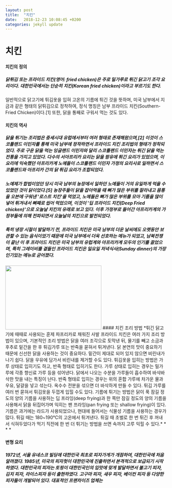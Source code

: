```yaml
---
layout: post
title:  "치킨"
date:   2018-12-23 10:08:45 +0200
categories: jekyll update
---
```

치킨
=============
#### 치킨의 정의
##### 닭튀김 또는 프라이드 치킨(영어: fried chicken)은 주로 밀가루로 튀긴 닭고기 조각 요리이다. 대한민국에서는 단순히 치킨(Korean fried chicken)이라고 부르기도 한다.

일반적으로 닭고기에 튀김옷을 입혀 고온의 기름에 튀긴 것을 뜻하며, 미국 남부에서 지금과 같은 형태의 닭튀김으로 정착하여, 정식 명칭은 남부 프라이드 치킨(Southern-Fried Chicken)이다.[1] 또한, 닭을 통째로 구워서 먹는 것도 있다.

#### 치킨의 역사

##### 닭을 튀기는 조리법은 중세시대 유럽에서부터 여러 형태로 존재해왔으며,[2] 이것이 스코틀랜드 이민자를 통해 미국 남부에 정착하면서 프라이드 치킨 조리법의 형태가 정착되었다. 주로 구운 닭을 먹는 잉글랜드 이민자와 달리 스코틀랜드 이민자는 튀긴 닭을 먹는 전통을 가지고 있었다. 다수의 서아프리카 요리는 닭을 팜유에 튀긴 요리가 있었으며, 이 요리에 익숙했던 아프리카계 노예들이 스코틀랜드 이민자 가정의 요리사로 일하면서 스코틀랜드와 아프리카 간의 닭 튀김 요리가 조합되었다.
##### 노예제가 합법이었던 당시 미국 남부의 농장에서 일하던 노예들이 거의 유일하게 먹을 수 있었던 것이 닭이었다.[5] 농장주들이 닭을 잡아먹을 때 뼈가 많은 부위를 잘라내고 몸통을 오븐에 구워낸 '로스트 치킨'을 먹었고, 노예들은 뼈가 많은 부위를 모아 기름을 많이 넣어 튀겨내서 뼈째로 씹어 먹었으며, 이것이 '딥 프라이드 치킨(Deep Fried chicken)'으로 오늘날 치킨의 유래로 보고 있다. 이후 가정부로 들어간 아프리카계의 가정부들에 의해 전파되면서 오늘날의 치킨으로 발전되었다.
##### 특히 냉장 시절이 발달하기 전, 프라이드 치킨은 미국 남부의 더운 날씨에도 오랫동안 보관할 수 있는 음식이었기 때문에 미국 남부에서 더욱 선호하는 메뉴가 되었고, 남북전쟁이 끝난 이 후 프라이드 치킨은 미국 남부의 유럽계와 아프리카계 모두의 인기를 끌었으며, 특히 그레이비를 곁들인 프라이드 치킨은 일요일 저녁식사(Sunday dinner)의 가장 인기있는 메뉴로 굳어졌다.

<img width="300" height="200" src="http://www.foodtoday.or.kr/data/photos/20171146/art_151072963793_933783.jpg">
#### 치킨 조리 방법
*튀긴 닭고기에 때때로 사용되는 훈제 파프리카로 채워진 사발
프라이드 치킨은 여러 가지 조리 방법이 있으며, 기본적인 조리 방법은 닭을 여러 조각으로 토막낸 뒤, 물기를 빼고 소금과 후추로 밑간을 한 후 튀김가루 또는 반죽을 묻혀서 튀겨낸다. 닭 본연의 맛이 중요하기 때문에 신선한 닭을 사용하는 것이 중요하다. 밑간이 제대로 되어 있지 않으면 비린내가 나기 쉽다. 닭을 우유에 담가서 비린내를 제거할 수도 있다.
튀김옷을 입히는 방법은 가루 상태로 입히기도 하고, 반죽 형태로 입히기도 한다. 가루 상태로 입히는 경우는 밀가루에 각종 향신료 가루 등을 섞어낸다. 닭에서 나오는 수분을 가루들이 흡수하여 바삭바삭한 맛을 내는 특징이 난다. 반죽 형태로 입히는 경우는 위의 혼합 가루에 차가운 물과 우유, 달걀을 넣고 섞는다. 옥수수 전분을 섞으면 더 바삭하게 만들 수 있다. 튀김 가루를 여러 번 묻혀서 튀김옷을 두껍게 입힐 수도 있다.
기름에 튀기는 방법은 닭이 푹 잠길 정도의 양의 기름을 사용하는 딥 프라잉(deep frying)과 한 쪽만 잠길 정도의 양의 기름을 사용해서 닭을 뒤집어가며 익히는 팬 프라잉(pan frying 또는 shallow frying)이 있다. 기름은 과거에는 라드가 사용되었으나, 현대에 들어서는 식물성 기름을 사용하는 경우가 많다. 튀길 때는 180~190℃의 고온에서 튀겨낸다. 튀길 때 초벌로 한 번 튀긴 후 꺼내서 식혀두었다가 먹기 직전에 한 번 더 튀기는 방법을 쓰면 속까지 고루 익힐 수 있다.*
* * *


#### 변형 요리
##### 1972년, 서울 유네스코 빌딩에 대한민국 최초로 피자가게가 개점하여, 대한민국에 처음 알려졌다. 1985년, 미국의 피자헛이 대한민국에 진출하면서 본격적으로 보급되기 시작하였다. 대한민국의 피자는 토핑이 대한민국인의 입맛에 맞게 발달하면서 불고기 피자, 김치 피자, 라이스피자 등이 출현하였다. 고구마 피자, 새우 피자, 베이컨 피자 등 다양한 피자들이 개발되어 있다. 대표적인 프랜차이즈 업체는
